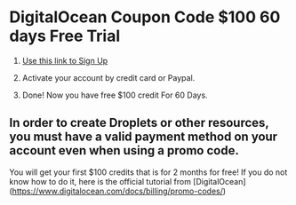 # DigitalOcean Coupon Code $100 60 days Free Trial
1. [Use this link to Sign Up](https://m.do.co/c/efba4e6d868a)

2. Activate your account by credit card or Paypal.

3. Done! Now you have free $100 credit For 60 Days.

## In order to create Droplets or other resources, you must have a valid payment method on your account even when using a promo code.

You will get your first $100 credits that is for 2 months for free! 
If you do not know how to do it, here is the official tutorial from [DigitalOcean] (https://www.digitalocean.com/docs/billing/promo-codes/)
